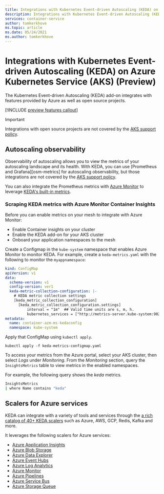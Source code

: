 ```yaml
---
title: Integrations with Kubernetes Event-driven Autoscaling (KEDA) on Azure Kubernetes Service (AKS) (Preview)
description: Integrations with Kubernetes Event-driven Autoscaling (KEDA) on Azure Kubernetes Service (AKS) (Preview).
services: container-service
author: tomkerkhove
ms.topic: article
ms.date: 05/24/2021
ms.author: tomkerkhove
---
```


# Integrations with Kubernetes Event-driven Autoscaling (KEDA) on Azure Kubernetes Service (AKS) (Preview)

The Kubernetes Event-driven Autoscaling (KEDA) add-on integrates with features provided by Azure as well as open source projects.

[!INCLUDE [preview features callout](./includes/preview/preview-callout.md)]

> [!IMPORTANT]
> Integrations with open source projects are not covered by the [AKS support policy][aks-support-policy].

## Autoscaling observability

Observability of autoscaling allows you to view the metrics of your autoscaling landscape and its health. With KEDA, you can use [Prometheus and Grafana][osm-metrics] for autoscaling observability, but those integrations are not covered by the [AKS support policy][aks-support-policy].

You can also integrate the Prometheus metrics with [Azure Monitor][azure-monitor] to leverage [KEDA's built-in metrics](keda-metrics).

### Scraping KEDA metrics with Azure Monitor Container Insights

Before you can enable metrics on your mesh to integrate with Azure Monitor:

* Enable Container insights on your cluster
* Enable the KEDA add-on for your AKS cluster
* Onboard your application namespaces to the mesh

Create a Configmap in the `kube-system` namespace that enables Azure Monitor to monitor KEDA. For example, create a `keda-metrics.yaml` with the following to monitor the `myappnamespace`:

```yaml
kind: ConfigMap
apiVersion: v1
data:
  schema-version: v1
  config-version: ver1
  keda-metric-collection-configuration: |-
    # KEDA metric collection settings
    [keda_metric_collection_configuration]
      [keda_metric_collection_configuration.settings]
          interval = "1m"  ## Valid time units are s, m, h.
          kubernetes_services = ["http://metrics-server.kube-system:9022/metrics"]
metadata:
  name: container-azm-ms-kedaconfig
  namespace: kube-system
```

Apply that ConfigMap using `kubectl apply`.

```console
kubectl apply -f keda-metrics-configmap.yaml
```

To access your metrics from the Azure portal, select your AKS cluster, then select *Logs* under *Monitoring*. From the *Monitoring* section, query the `InsightsMetrics` table to view metrics in the enabled namespaces. 

For example, the following query shows the *keda* metrics.

```sh
InsightsMetrics
| where Name contains "keda"
```

## Scalers for Azure services

KEDA can integrate with a variety of tools and services through the [a rich catalog of 40+ KEDA scalers][keda-scalers] such as Azure, AWS, GCP, Redis, Kafka and more.

It leverages the following scalers for Azure services:

- [Azure Application Insights](https://keda.sh/docs/latest/scalers/azure-app-insights/)
- [Azure Blob Storage](https://keda.sh/docs/latest/scalers/azure-storage-blob/)
- [Azure Data Explorer](https://keda.sh/docs/latest/scalers/azure-data-explorer/)
- [Azure Event Hubs](https://keda.sh/docs/latest/scalers/azure-event-hub/)
- [Azure Log Analytics](https://keda.sh/docs/latest/scalers/azure-log-analytics/)
- [Azure Monitor](https://keda.sh/docs/latest/scalers/azure-monitor/)
- [Azure Pipelines](https://keda.sh/docs/latest/scalers/azure-pipelines/)
- [Azure Service Bus](https://keda.sh/docs/latest/scalers/azure-service-bus/)
- [Azure Storage Queue](https://keda.sh/docs/latest/scalers/azure-storage-queue/)

<!-- LINKS - internal -->
[aks-support-policy]: support-policies.md
[azure-monitor]: ../azure-monitor/overview.md
[azure-monitor-container-insights]: ../azure-monitor/containers/container-insights-onboard.md

<!-- LINKS - external -->
[keda-scalers]: https://keda.sh/docs/scalers/
[keda-metrics]: https://keda.sh/docs/latest/operate/prometheus/
